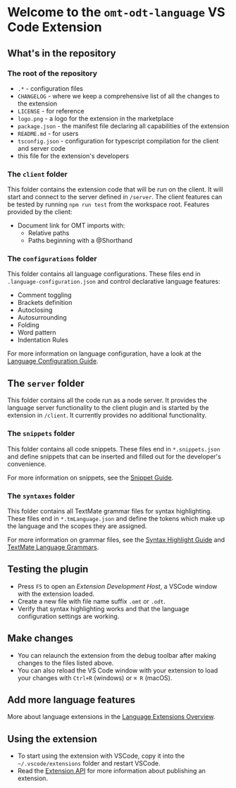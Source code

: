 # Welcome to the `omt-odt-language` VS Code Extension

## What's in the repository

### The root of the repository

- `.*` - configuration files
- `CHANGELOG` - where we keep a comprehensive list of all the changes to the extension
- `LICENSE` - for reference
- `logo.png` - a logo for the extension in the marketplace
- `package.json` - the manifest file declaring all capabilities of the extension
- `README.md` - for users
- `tsconfig.json` - configuration for typescript compilation for the client and server code
- this file for the extension's developers

### The `client` folder

This folder contains the extension code that will be run on the client. It will start and connect to the server defined in `/server`. The client features can be tested by running `npm run test` from the workspace root. Features provided by the client:

- Document link for OMT imports with:
    - Relative paths
    - Paths beginning with a @Shorthand

### The `configurations` folder

This folder contains all language configurations.
These files end in `.language-configuration.json` and control declarative language features:

- Comment toggling
- Brackets definition
- Autoclosing
- Autosurrounding
- Folding
- Word pattern
- Indentation Rules

For more information on language configuration,
have a look at the [Language Configuration Guide](https://code.visualstudio.com/api/language-extensions/language-configuration-guide).

## The `server` folder

This folder contains all the code run as a node server. It provides the language server functionality to the client plugin and is started by the extension in `/client`. It currently provides no additional functionality.

### The `snippets` folder

This folder contains all code snippets.
These files end in `*.snippets.json` and define snippets that can be inserted and filled out for the developer's convenience.

For more information on snippets, see the [Snippet Guide](https://code.visualstudio.com/api/language-extensions/snippet-guide).

### The `syntaxes` folder

This folder contains all TextMate grammar files for syntax highlighting.
These files end in `*.tmLanguage.json` and define the tokens which make up the language and the scopes they are assigned.

For more information on grammar files,
see the [Syntax Highlight Guide](https://code.visualstudio.com/api/language-extensions/syntax-highlight-guide)
and [TextMate Language Grammars](https://macromates.com/manual/en/language_grammars).

## Testing the plugin

- Press `F5` to open an _Extension Development Host_, a VSCode window with the extension loaded.
- Create a new file with file name suffix `.omt` or `.odt`.
- Verify that syntax highlighting works and that the language configuration settings are working.

## Make changes

- You can relaunch the extension from the debug toolbar after making changes to the files listed above.
- You can also reload the VS Code window with your extension to load your changes with `Ctrl+R` (windows) or `⌘ R` (macOS).

## Add more language features

More about language extensions in the [Language Extensions Overview](https://code.visualstudio.com/api/language-extensions/overview).

## Using the extension

- To start using the extension with VSCode, copy it into the `~/.vscode/extensions` folder and restart VSCode.
- Read the [Extension API](https://code.visualstudio.com/api) for more information about publishing an extension.
